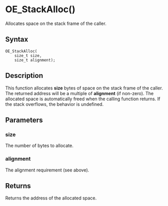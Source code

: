# OE_StackAlloc()

Allocates space on the stack frame of the caller.

## Syntax

    OE_StackAlloc(
        size_t size,
        size_t alignment);
## Description 

This function allocates **size** bytes of space on the stack frame of the caller. The returned address will be a multiple of **alignment** (if non-zero). The allocated space is automatically freed when the calling function returns. If the stack overflows, the behavior is undefined.





## Parameters

### size

The number of bytes to allocate.


### alignment

The alignment requirement (see above).


## Returns

Returns the address of the allocated space.


